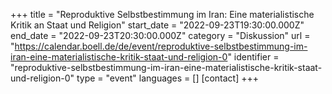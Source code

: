 +++
title = "Reproduktive Selbstbestimmung im Iran: Eine materialistische Kritik an Staat und Religion"
start_date = "2022-09-23T19:30:00.000Z"
end_date = "2022-09-23T20:30:00.000Z"
category = "Diskussion"
url = "https://calendar.boell.de/de/event/reproduktive-selbstbestimmung-im-iran-eine-materialistische-kritik-staat-und-religion-0"
identifier = "reproduktive-selbstbestimmung-im-iran-eine-materialistische-kritik-staat-und-religion-0"
type = "event"
languages = []
[contact]
+++